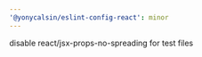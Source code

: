```yaml
---
'@yonycalsin/eslint-config-react': minor
---
```


disable react/jsx-props-no-spreading for test files
